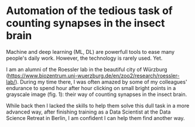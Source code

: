 # Automation of the tedious task of counting synapses in the insect brain

Machine and deep learning (ML, DL) are powerfull tools to ease many people's daily work. However, the technology is rarely used. Yet. 

I am an alumni of the Roessler lab in the beautiful city of Würzburg (https://www.biozentrum.uni-wuerzburg.de/en/zoo2/research/roessler-lab/). During my time there, I was often amazed by some of my colleagues' endurance to spend hour after hour clicking on small bright points in a grayscale image (fig. 1): their way of counting synapses in the insect brain. 



While back then I lacked the skills to help them solve this dull task in a more advanced way, after finishing training as a Data Scientist at the Data Science Retreat in Berlin, I am confident I can help them find another way.  
